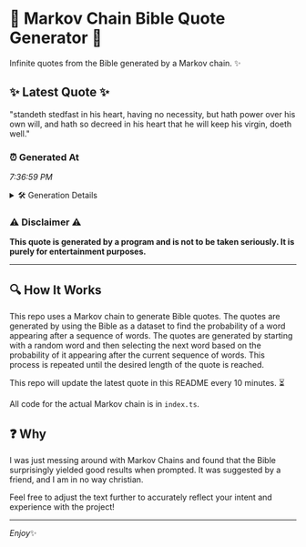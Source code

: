 # 📖 Markov Chain Bible Quote Generator 📖

Infinite quotes from the Bible generated by a Markov chain. ✨

## ✨ Latest Quote ✨
"standeth stedfast in his heart, having no necessity, but hath power over his own will, and hath so decreed in his heart that he will keep his virgin, doeth well."

### ⏰ Generated At
*7:36:59 PM*

<details>
    <summary>🛠️ Generation Details</summary>
    <p>
        <strong>🌱 Seed:</strong> standeth<br>
        <strong>🔄 Iterations:</strong> 29<br>
        <strong>📜 Context History:</strong><br>[ standeth ]: stedfast<br>[ standeth, stedfast ]: in<br>[ standeth, stedfast, in ]: his<br>[ standeth, stedfast, in, his ]: heart,<br>[ standeth, stedfast, in, his, heart, ]: having<br>[ standeth, stedfast, in, his, heart,, having ]: no<br>[ stedfast, in, his, heart,, having, no ]: necessity,<br>[ in, his, heart,, having, no, necessity, ]: but<br>[ his, heart,, having, no, necessity,, but ]: hath<br>[ heart,, having, no, necessity,, but, hath ]: power<br>[ having, no, necessity,, but, hath, power ]: over<br>[ no, necessity,, but, hath, power, over ]: his<br>[ necessity,, but, hath, power, over, his ]: own<br>[ but, hath, power, over, his, own ]: will,<br>[ hath, power, over, his, own, will, ]: and<br>[ power, over, his, own, will,, and ]: hath<br>[ over, his, own, will,, and, hath ]: so<br>[ his, own, will,, and, hath, so ]: decreed<br>[ own, will,, and, hath, so, decreed ]: in<br>[ will,, and, hath, so, decreed, in ]: his<br>[ and, hath, so, decreed, in, his ]: heart<br>[ hath, so, decreed, in, his, heart ]: that<br>[ so, decreed, in, his, heart, that ]: he<br>[ decreed, in, his, heart, that, he ]: will<br>[ in, his, heart, that, he, will ]: keep<br>[ his, heart, that, he, will, keep ]: his<br>[ heart, that, he, will, keep, his ]: virgin,<br>[ that, he, will, keep, his, virgin, ]: doeth<br>[ he, will, keep, his, virgin,, doeth ]: well.<br>
    </p>
</details>

### ⚠️ Disclaimer ⚠️
**This quote is generated by a program and is not to be taken seriously. It is purely for entertainment purposes.**

---

## 🔍 How It Works

This repo uses a Markov chain to generate Bible quotes. The quotes are generated by using the Bible as a dataset to find the probability of a word appearing after a sequence of words. The quotes are generated by starting with a random word and then selecting the next word based on the probability of it appearing after the current sequence of words. This process is repeated until the desired length of the quote is reached.

This repo will update the latest quote in this README every 10 minutes. ⏳

All code for the actual Markov chain is in `index.ts`.

## ❓ Why

I was just messing around with Markov Chains and found that the Bible surprisingly yielded good results when prompted. 
It was suggested by a friend, and I am in no way christian.

Feel free to adjust the text further to accurately reflect your intent and experience with the project!

---

*Enjoy*✨
